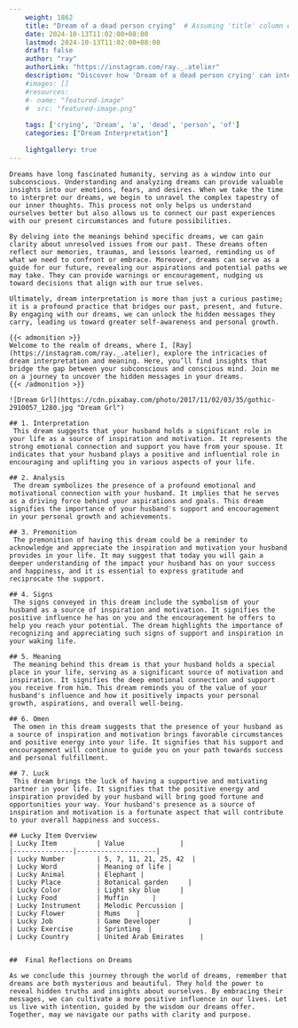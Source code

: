 ```yaml
---
    weight: 1862
    title: "Dream of a dead person crying"  # Assuming 'title' column exists
    date: 2024-10-13T11:02:00+08:00
    lastmod: 2024-10-13T11:02:00+08:00
    draft: false
    author: "ray"
    authorLink: "https://instagram.com/ray._.atelier"
    description: "Discover how 'Dream of a dead person crying' can interpret your future and uncover its significant meanings in your life."
    #images: []
    #resources:
    #- name: "featured-image"
    #  src: "featured-image.png"
    
    tags: ['crying', 'Dream', 'a', 'dead', 'person', 'of']
    categories: ["Dream Interpretation"]
    
    lightgallery: true
---
```

    
    Dreams have long fascinated humanity, serving as a window into our subconscious. Understanding and analyzing dreams can provide valuable insights into our emotions, fears, and desires. When we take the time to interpret our dreams, we begin to unravel the complex tapestry of our inner thoughts. This process not only helps us understand ourselves better but also allows us to connect our past experiences with our present circumstances and future possibilities.
    
    By delving into the meanings behind specific dreams, we can gain clarity about unresolved issues from our past. These dreams often reflect our memories, traumas, and lessons learned, reminding us of what we need to confront or embrace. Moreover, dreams can serve as a guide for our future, revealing our aspirations and potential paths we may take. They can provide warnings or encouragement, nudging us toward decisions that align with our true selves.
    
    Ultimately, dream interpretation is more than just a curious pastime; it is a profound practice that bridges our past, present, and future. By engaging with our dreams, we can unlock the hidden messages they carry, leading us toward greater self-awareness and personal growth.
    
    {{< admonition >}}
    Welcome to the realm of dreams, where I, [Ray](https://instagram.com/ray._.atelier), explore the intricacies of dream interpretation and meaning. Here, you’ll find insights that bridge the gap between your subconscious and conscious mind. Join me on a journey to uncover the hidden messages in your dreams.
    {{< /admonition >}}
    
    ![Dream Grl](https://cdn.pixabay.com/photo/2017/11/02/03/35/gothic-2910057_1280.jpg "Dream Grl")
    
    ## 1. Interpretation
     This dream suggests that your husband holds a significant role in your life as a source of inspiration and motivation. It represents the strong emotional connection and support you have from your spouse. It indicates that your husband plays a positive and influential role in encouraging and uplifting you in various aspects of your life.
    
    ## 2. Analysis
     The dream symbolizes the presence of a profound emotional and motivational connection with your husband. It implies that he serves as a driving force behind your aspirations and goals. This dream signifies the importance of your husband's support and encouragement in your personal growth and achievements.
    
    ## 3. Premonition
     The premonition of having this dream could be a reminder to acknowledge and appreciate the inspiration and motivation your husband provides in your life. It may suggest that today you will gain a deeper understanding of the impact your husband has on your success and happiness, and it is essential to express gratitude and reciprocate the support.
    
    ## 4. Signs
     The signs conveyed in this dream include the symbolism of your husband as a source of inspiration and motivation. It signifies the positive influence he has on you and the encouragement he offers to help you reach your potential. The dream highlights the importance of recognizing and appreciating such signs of support and inspiration in your waking life.
    
    ## 5. Meaning
     The meaning behind this dream is that your husband holds a special place in your life, serving as a significant source of motivation and inspiration. It signifies the deep emotional connection and support you receive from him. This dream reminds you of the value of your husband's influence and how it positively impacts your personal growth, aspirations, and overall well-being.
    
    ## 6. Omen
     The omen in this dream suggests that the presence of your husband as a source of inspiration and motivation brings favorable circumstances and positive energy into your life. It signifies that his support and encouragement will continue to guide you on your path towards success and personal fulfillment.
    
    ## 7. Luck
     This dream brings the luck of having a supportive and motivating partner in your life. It signifies that the positive energy and inspiration provided by your husband will bring good fortune and opportunities your way. Your husband's presence as a source of inspiration and motivation is a fortunate aspect that will contribute to your overall happiness and success.
    
    ## Lucky Item Overview
    | Lucky Item          | Value              |
    |---------------|--------------------|
    | Lucky Number        | 5, 7, 11, 21, 25, 42  |
    | Lucky Word          | Meaning of life |
    | Lucky Animal        | Elephant |
    | Lucky Place         | Botanical garden     |
    | Lucky Color         | Light sky blue     |
    | Lucky Food          | Muffin      |
    | Lucky Instrument    | Melodic Percussion |
    | Lucky Flower        | Mums    |
    | Lucky Job           | Game Developer       |
    | Lucky Exercise      | Sprinting  |
    | Lucky Country       | United Arab Emirates    |
    
    
    ##  Final Reflections on Dreams
    
    As we conclude this journey through the world of dreams, remember that dreams are both mysterious and beautiful. They hold the power to reveal hidden truths and insights about ourselves. By embracing their messages, we can cultivate a more positive influence in our lives. Let us live with intention, guided by the wisdom our dreams offer. Together, may we navigate our paths with clarity and purpose.
    